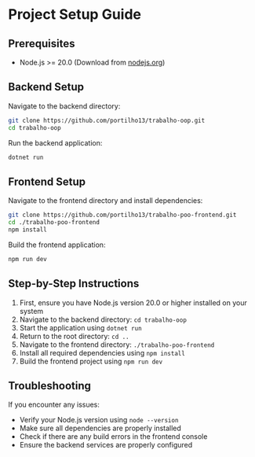 # Project Setup Guide

## Prerequisites

- Node.js >= 20.0 (Download from [nodejs.org](https://nodejs.org))

## Backend Setup

Navigate to the backend directory:

```bash
git clone https://github.com/portilho13/trabalho-oop.git
cd trabalho-oop
```

Run the backend application:

```bash
dotnet run
```

## Frontend Setup

Navigate to the frontend directory and install dependencies:

```bash
git clone https://github.com/portilho13/trabalho-poo-frontend.git
cd ./trabalho-poo-frontend
npm install
```

Build the frontend application:

```bash
npm run dev
```

## Step-by-Step Instructions

1. First, ensure you have Node.js version 20.0 or higher installed on your system
2. Navigate to the backend directory: `cd trabalho-oop`
3. Start the application using `dotnet run`
4. Return to the root directory: `cd ..`
5. Navigate to the frontend directory: `./trabalho-poo-frontend`
6. Install all required dependencies using `npm install`
7. Build the frontend project using `npm run dev`

## Troubleshooting

If you encounter any issues:
- Verify your Node.js version using `node --version`
- Make sure all dependencies are properly installed
- Check if there are any build errors in the frontend console
- Ensure the backend services are properly configured
